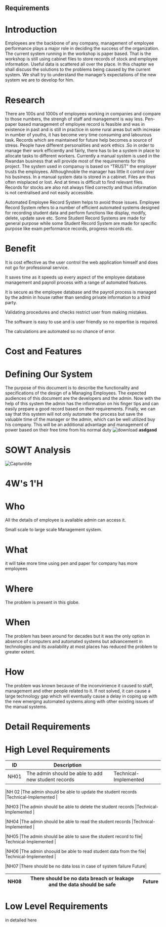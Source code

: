 
## Requirements


# Introduction
Employees are the backbone of any company, management of employee performance plays a major role in deciding the success of the organization. The current system running in the workshop is paper based. That is the workshop is still using cabinet files to store records of stock and employee information. Useful data is scattered all over the place. In this chapter we shall discuss the solutions to the problems being caused by the current system. We shall try to understand the manager’s expectations of the new system we are to develop for him. 


# Research

There are 100s and 1000s of employees working in companies and compare to those numbers, the strengh of staff and management is way less. Pen-paper based management of employee record is feasible and was in existence in past and is still in practice in some rural areas but with increase in number of youths, it has become very time consuming and labourous task. Records which are maintained for future help becomes a source of stress.
People have different personalities and work ethics .So in order to manage their work efficiently and fairly, there has to be a system in place to allocate tasks to different workers. Currently a manual system is used in the Rwandan business that will provide most of the requirements for this project. The system used in companuy is based on “TRUST” the employer trusts the employees. Althoughnoble the manager has little it control over his business. In a manual system data is stored in a cabinet. Files are thus often misplaced or lost. And at times is difficult to find relevant files. Records for stocks are also not always filed correctly and thus information is not centralised and not easily accessible.

Automated Employee Record System helps to avoid those issues. Employee Record System refers to a number of efficient automated systems designed for recording student data and perform functions like display, modify, delete, update save etc. Some Student Record Systems are made for general purpose while some Student Record System are made for specific purpose like exam performance records, progress records etc.


# Benefit
It is cost effective as the user control the web application himself and does not go for
professional service.

It saves time as it speeds up every aspect of the employee database management and
payroll process with a range of automated features.

It is secure as the employee database and the payroll process is managed by the admin
in house rather than sending private information to a third party.

Validating procedures and checks restrict user from making mistakes.

The software is easy to use and is user friendly so no expertise is required.

The calculations are automated so no chance of error.


# Cost and Features


# Defining Our System
The purpose of this document is to describe the functionality and specifications of the design of a Managing Employees. The expected audiences of this document are the developers and the admin. Now with the help of this system the admin has the information on his finger tips and can easily prepare a good record based on their requirements. Finally, we can say that this system will not only automate the process but save the valuable time of the manager or the admin, which can be well utilized buy his company. This will be an additional advantage and management of power based on their free time from his normal duty
![download](https://user-images.githubusercontent.com/59692344/114857681-2dc7e700-9e06-11eb-9561-ee5e5de6af14.jpg)
**asdgasd**

# SOWT Analysis
![Capturdde](https://user-images.githubusercontent.com/59692344/114859723-c3fd0c80-9e08-11eb-9e7a-8d5f146fde1d.PNG)



# 4W's 1'H


# Who
All the details of employee is available admin can access it.

Small scale to large scale Management system.

# What

it will take more time using pen and paper for company has more employees

# Where
The problem is present in this globe.

# When
The problem has been around for decades but it was the only option in absence of computers and automated systems but advancement in technologies and its availability at most places has reduced the problem to greater extent.

# How
The problem was known because of the inconvinience it caused to staff, management and other people related to it. If not solved, it can cause a large technology gap which will eventually cause a delay in coping up with the new emerging automated systems along with other existing issues of the manual systems.

# Detail Requirements
# High Level Requirements
|ID  | Description                                         |                         |
|----|------------------------------------------------------|-------------------------|
|NH01	|The admin should be able to add new student records |	Technical-Implemented  |

|NH 02	|The admin should be able to update the student records	|Technical-Implemented  |

|NH03	|The admin should be able to delete the student records	|Technical-Implemented  |

|NH04	|The admin should be able to read the student records	|Technical-Implemented  |

|NH05	|The admin should be able to save the student record to file|	Technical-Implemented |

|NH06	|The admin shoould be able to read student data from the file|	Technical-Implemented |

|NH07	|There should be no data loss in case of system failure	Future|

|NH08	|There should be no data breach or leakage and the data should be safe|	Future |
|----|------------------------------------------------------|-------------------------|
# Low Level Requirements
in detailed here
